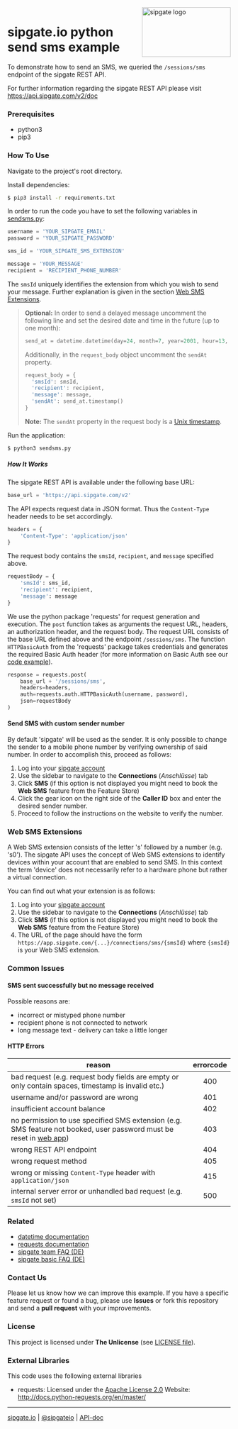 <img src="https://www.sipgatedesign.com/wp-content/uploads/wort-bildmarke_positiv_2x.jpg" alt="sipgate logo" title="sipgate" align="right" height="112" width="200"/>

# sipgate.io python send sms example

To demonstrate how to send an SMS, we queried the `/sessions/sms` endpoint of the sipgate REST API.

For further information regarding the sipgate REST API please visit https://api.sipgate.com/v2/doc

### Prerequisites

- python3
- pip3

### How To Use

Navigate to the project's root directory.

Install dependencies:

```bash
$ pip3 install -r requirements.txt
```

In order to run the code you have to set the following variables in [sendsms.py](./sendsms.py):

```python
username = 'YOUR_SIPGATE_EMAIL'
password = 'YOUR_SIPGATE_PASSWORD'

sms_id = 'YOUR_SIPGATE_SMS_EXTENSION'

message = 'YOUR_MESSAGE'
recipient = 'RECIPIENT_PHONE_NUMBER'
```

The `smsId` uniquely identifies the extension from which you wish to send your message. Further explanation is given in the section [Web SMS Extensions](#web-sms-extensions).

> **Optional:**
> In order to send a delayed message uncomment the following line and set the desired date and time in the future (up to one month):
>
> ```python
> send_at = datetime.datetime(day=24, month=7, year=2001, hour=13, minute=37)
> ```
>
> Additionally, in the `request_body` object uncomment the `sendAt` property.
>
> ```python
> request_body = {
> 	'smsId': smsId,
> 	'recipient': recipient,
> 	'message': message,
> 	'sendAt': send_at.timestamp()
> }
> ```
>
> **Note:** The `sendAt` property in the request body is a [Unix timestamp](https://www.unixtimestamp.com/).

Run the application:

```bash
$ python3 sendsms.py
```

##### How It Works

The sipgate REST API is available under the following base URL:

```python
base_url = 'https://api.sipgate.com/v2'
```

The API expects request data in JSON format. Thus the `Content-Type` header needs to be set accordingly.

```python
headers = {
	'Content-Type': 'application/json'
}
```

The request body contains the `smsId`, `recipient`, and `message` specified above.

```python
requestBody = {
	'smsId': sms_id,
	'recipient': recipient,
	'message': message
}
```

We use the python package 'requests' for request generation and execution. The `post` function takes as arguments the request URL, headers, an authorization header, and the request body. The request URL consists of the base URL defined above and the endpoint `/sessions/sms`. The function `HTTPBasicAuth` from the 'requests' package takes credentials and generates the required Basic Auth header (for more information on Basic Auth see our [code example](https://github.com/sipgate-io/sipgateio-basicauth-python)).

```python
response = requests.post(
	base_url + '/sessions/sms',
	headers=headers,
	auth=requests.auth.HTTPBasicAuth(username, password),
	json=requestBody
)
```

#### Send SMS with custom sender number

By default 'sipgate' will be used as the sender. It is only possible to change the sender to a mobile phone number by verifying ownership of said number. In order to accomplish this, proceed as follows:

1. Log into your [sipgate account](https://app.sipgate.com/connections/sms)
2. Use the sidebar to navigate to the **Connections** (_Anschlüsse_) tab
3. Click **SMS** (if this option is not displayed you might need to book the **Web SMS** feature from the Feature Store)
4. Click the gear icon on the right side of the **Caller ID** box and enter the desired sender number.
5. Proceed to follow the instructions on the website to verify the number.

### Web SMS Extensions

A Web SMS extension consists of the letter 's' followed by a number (e.g. 's0'). The sipgate API uses the concept of Web SMS extensions to identify devices within your account that are enabled to send SMS. In this context the term 'device' does not necessarily refer to a hardware phone but rather a virtual connection.

You can find out what your extension is as follows:

1. Log into your [sipgate account](https://app.sipgate.com/connections/sms)
2. Use the sidebar to navigate to the **Connections** (_Anschlüsse_) tab
3. Click **SMS** (if this option is not displayed you might need to book the **Web SMS** feature from the Feature Store)
4. The URL of the page should have the form `https://app.sipgate.com/{...}/connections/sms/{smsId}` where `{smsId}` is your Web SMS extension.

### Common Issues

#### SMS sent successfully but no message received

Possible reasons are:

- incorrect or mistyped phone number
- recipient phone is not connected to network
- long message text - delivery can take a little longer

#### HTTP Errors

| reason                                                                                                                                              | errorcode |
| --------------------------------------------------------------------------------------------------------------------------------------------------- | :-------: |
| bad request (e.g. request body fields are empty or only contain spaces, timestamp is invalid etc.)                                                  |    400    |
| username and/or password are wrong                                                                                                                  |    401    |
| insufficient account balance                                                                                                                        |    402    |
| no permission to use specified SMS extension (e.g. SMS feature not booked, user password must be reset in [web app](https://app.sipgate.com/login)) |    403    |
| wrong REST API endpoint                                                                                                                             |    404    |
| wrong request method                                                                                                                                |    405    |
| wrong or missing `Content-Type` header with `application/json`                                                                                      |    415    |
| internal server error or unhandled bad request (e.g. `smsId` not set)                                                                               |    500    |

### Related

- [datetime documentation](https://docs.python.org/3/library/datetime.html)
- [requests documentation](http://docs.python-requests.org/en/master/)
- [sipgate team FAQ (DE)](https://teamhelp.sipgate.de/hc/de)
- [sipgate basic FAQ (DE)](https://basicsupport.sipgate.de/hc/de)

### Contact Us

Please let us know how we can improve this example.
If you have a specific feature request or found a bug, please use **Issues** or fork this repository and send a **pull request** with your improvements.

### License

This project is licensed under **The Unlicense** (see [LICENSE file](./LICENSE)).

### External Libraries

This code uses the following external libraries

- requests:
  Licensed under the [Apache License 2.0](https://www.apache.org/licenses/LICENSE-2.0)
  Website: http://docs.python-requests.org/en/master/

---

[sipgate.io](https://www.sipgate.io) | [@sipgateio](https://twitter.com/sipgateio) | [API-doc](https://api.sipgate.com/v2/doc)

